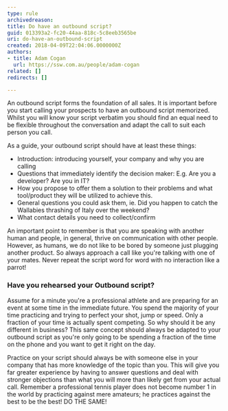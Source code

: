 ```yaml
---
type: rule
archivedreason: 
title: Do have an outbound script?
guid: 013393a2-fc20-44aa-818c-5c8eeb3565be
uri: do-have-an-outbound-script
created: 2018-04-09T22:04:06.0000000Z
authors:
- title: Adam Cogan
  url: https://ssw.com.au/people/adam-cogan
related: []
redirects: []

---
```


An outbound script forms the foundation of all sales. It is important before you start calling your prospects to have an outbound script memorized. Whilst you will know your script verbatim you should find an equal need to be flexible throughout the conversation and adapt the call to suit each person you call.

<!--endintro-->

As a guide, your outbound script should have at least these things:

* Introduction: introducing yourself, your company and why you are calling
* Questions that immediately identify the decision maker: E.g. Are you a developer? Are you in IT?
* How you propose to offer them a solution to their problems and what tool/product they will be utilized to achieve this.
* General questions you could ask them, ie. Did you happen to catch the Wallabies thrashing of Italy over the weekend?
* What contact details you need to collect/confirm


An important point to remember is that you are speaking with another human and people, in general, thrive on communication with other people. However, as humans, we do not like to be bored by someone just plugging another product. So always approach a call like you're talking with one of your mates. Never repeat the script word for word with no interaction like a parrot!

### Have you rehearsed your Outbound script?

Assume for a minute you're a professional athlete and are preparing for an event at some time in the immediate future. You spend the majority of your time practicing and trying to perfect your shot, jump or speed. Only a fraction of your time is actually spent competing. So why should it be any different in business? This same concept should always be adapted to your outbound script as you're only going to be spending a fraction of the time on the phone and you want to get it right on the day.

Practice on your script should always be with someone else in your company that has more knowledge of the topic than you. This will give you far greater experience by having to answer questions and deal with stronger objections than what you will more than likely get from your actual call. Remember a professional tennis player does not become number 1 in the world by practicing against mere amateurs; he practices against the best to be the best! DO THE SAME!
